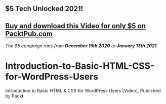 ## $5 Tech Unlocked 2021!
[Buy and download this Video for only $5 on PacktPub.com](https://www.packtpub.com/product/introduction-to-basic-html-css-for-wordpress-users-video/9781800567795)
-----
*The $5 campaign         runs from __December 15th 2020__ to __January 13th 2021.__*

# Introduction-to-Basic-HTML-CSS-for-WordPress-Users
Introduction to Basic HTML &amp; CSS for WordPress Users [Video], Published by Packt
